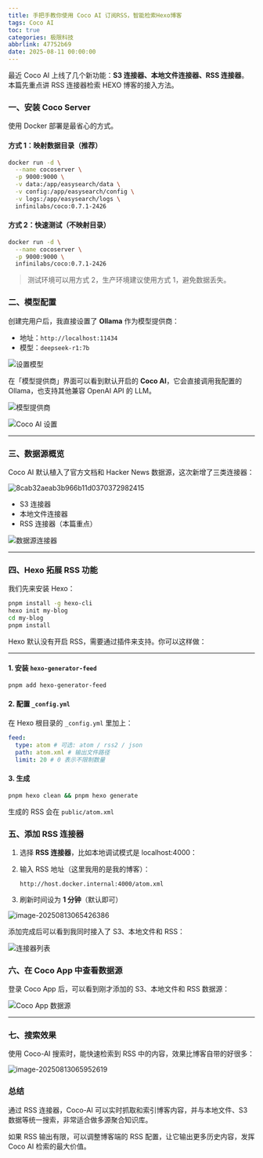 ```yaml
---
title: 手把手教你使用 Coco AI 订阅RSS，智能检索Hexo博客
tags: Coco AI
toc: true
categories: 极限科技
abbrlink: 47752b69
date: 2025-08-11 00:00:00
---
```


最近 Coco AI 上线了几个新功能：**S3 连接器、本地文件连接器、RSS 连接器**。本篇先重点讲 RSS 连接器检索 HEXO 博客的接入方法。

### 一、安装 Coco Server

使用 Docker 部署是最省心的方式。

#### 方式 1：映射数据目录（推荐）

```bash
docker run -d \
  --name cocoserver \
  -p 9000:9000 \
  -v data:/app/easysearch/data \
  -v config:/app/easysearch/config \
  -v logs:/app/easysearch/logs \
  infinilabs/coco:0.7.1-2426
```

<!-- more -->

#### 方式 2：快速测试（不映射目录）

```bash
docker run -d \
  --name cocoserver \
  -p 9000:9000 \
  infinilabs/coco:0.7.1-2426
```

> 测试环境可以用方式 2，生产环境建议使用方式 1，避免数据丢失。

### 二、模型配置

创建完用户后，我直接设置了 **Ollama** 作为模型提供商：

- 地址：`http://localhost:11434`
- 模型：`deepseek-r1:7b`

![设置模型](https://raw.githubusercontent.com/cloudsmithy/picgo-imh/master/35d9bf40d93482edcfd1cac26bd0f557.png)

在「模型提供商」界面可以看到默认开启的 **Coco AI**，它会直接调用我配置的 Ollama，也支持其他兼容 OpenAI API 的 LLM。

![模型提供商](https://raw.githubusercontent.com/cloudsmithy/picgo-imh/master/b84c85218a471729a646fc47bc899838.png)

![Coco AI 设置](https://raw.githubusercontent.com/cloudsmithy/picgo-imh/master/b86711e540165b68ad9f77f5c9f7e4c7.png)

---

### 三、数据源概览

Coco AI 默认植入了官方文档和 Hacker News 数据源，这次新增了三类连接器：

![8cab32aeab3b966b11d0370372982415](https://raw.githubusercontent.com/cloudsmithy/picgo-imh/master/8cab32aeab3b966b11d0370372982415.png)

- S3 连接器
- 本地文件连接器
- RSS 连接器（本篇重点）

![数据源连接器](https://raw.githubusercontent.com/cloudsmithy/picgo-imh/master/45419dc868e753402576504aedb4be6f.png)

---

### 四、Hexo 拓展 RSS 功能

我们先来安装 Hexo：

```bash
pnpm install -g hexo-cli
hexo init my-blog
cd my-blog
pnpm install
```

Hexo 默认没有开启 RSS，需要通过插件来支持。你可以这样做：

---

#### 1. 安装 `hexo-generator-feed`

```bash
pnpm add hexo-generator-feed
```

#### 2. 配置 `_config.yml`

在 Hexo 根目录的 `_config.yml` 里加上：

```yaml
feed:
  type: atom # 可选: atom / rss2 / json
  path: atom.xml # 输出文件路径
  limit: 20 # 0 表示不限制数量
```

#### 3. 生成

```bash
pnpm hexo clean && pnpm hexo generate
```

生成的 RSS 会在 `public/atom.xml`

### 五、添加 RSS 连接器

1. 选择 **RSS 连接器**，比如本地调试模式是 localhost:4000：

2. 输入 RSS 地址（这里我用的是我的博客）：

   ```
   http://host.docker.internal:4000/atom.xml
   ```

3. 刷新时间设为 **1 分钟**（默认即可）

![image-20250813065426386](https://raw.githubusercontent.com/cloudsmithy/picgo-imh/master/image-20250813065426386.png)

添加完成后可以看到我同时接入了 S3、本地文件和 RSS：

![连接器列表](https://raw.githubusercontent.com/cloudsmithy/picgo-imh/master/1d685c561ee0ea233fcf8f92846d5c99.png)

### 六、在 Coco App 中查看数据源

登录 Coco App 后，可以看到刚才添加的 S3、本地文件和 RSS 数据源：

![Coco App 数据源](https://raw.githubusercontent.com/cloudsmithy/picgo-imh/master/facdce6af59da887be3227b663e2eae9.png)

---

### 七、搜索效果

使用 Coco-AI 搜索时，能快速检索到 RSS 中的内容，效果比博客自带的好很多：

![image-20250813065952619](https://raw.githubusercontent.com/cloudsmithy/picgo-imh/master/image-20250813065952619.png)

### 总结

通过 RSS 连接器，Coco-AI 可以实时抓取和索引博客内容，并与本地文件、S3 数据等统一搜索，非常适合做多源聚合知识库。

如果 RSS 输出有限，可以调整博客端的 RSS 配置，让它输出更多历史内容，发挥 Coco AI 检索的最大价值。
